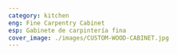```yaml
---
category: kitchen
eng: Fine Carpentry Cabinet
esp: Gabinete de carpintería fina
cover_image: ./images/CUSTOM-WOOD-CABINET.jpg
---
```


